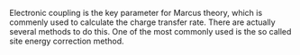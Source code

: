 
Electronic coupling is the key parameter for Marcus theory, which is commenly used to calculate the charge transfer rate. 
There are actually several methods to do this. One of the most commonly used is the so called site energy correction method. 
